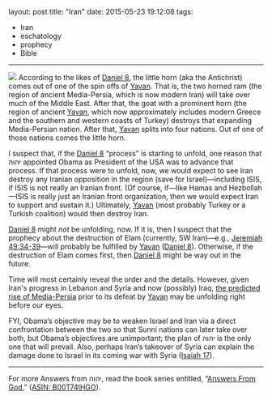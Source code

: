 layout: post
title: "Iran"
date: 2015-05-23 19:12:08
tags:
- Iran
- eschatology
- prophecy
- Bible
---
![](/images/Iran_01.jpg)
According to the likes of [Daniel 8](https://www.biblegateway.com/passage/?search=Daniel+8&version=KJV), the little horn (aka the Antichrist) comes out of one of the spin offs of [Yavan](http://www.blueletterbible.org/lang/Lexicon/Lexicon.cfm?strongs=H3120&t=KJV). That is, the two horned ram (the region of ancient Media-Persia, which is now modern Iran) will take over much of the Middle East. After that, the goat with a prominent horn (the region of ancient [Yavan](http://www.blueletterbible.org/lang/Lexicon/Lexicon.cfm?strongs=H3120&t=KJV), which now approximately includes modern Greece and the southern and western coasts of Turkey) destroys that expanding Media-Persian nation. After that, [Yavan](http://www.blueletterbible.org/lang/Lexicon/Lexicon.cfm?strongs=H3120&t=KJV) splits into four nations. Out of one of those nations comes the little horn.

I suspect that, if the [Daniel 8](https://www.biblegateway.com/passage/?search=Daniel+8&version=KJV) &ldquo;process&rdquo; is starting to unfold, one reason that &#1497;&#1492;&#1493;&#1492; appointed Obama as President of the USA was to advance that process. If that process were to unfold, now, we would expect to see Iran destroy any Iranian opposition in the region (save for Israel)&mdash;including ISIS, if ISIS is not really an Iranian front. (Of course, if&mdash;like Hamas and Hezbollah&mdash;ISIS is really just an Iranian front organization, then we would expect Iran to support and sustain it.) Ultimately, [Yavan](http://www.blueletterbible.org/lang/Lexicon/Lexicon.cfm?strongs=H3120&t=KJV) (most probably Turkey or a Turkish coalition) would then destroy Iran.

[Daniel 8](https://www.biblegateway.com/passage/?search=Daniel+8&version=KJV) might *not* be unfolding, now. If it is, then I suspect that the prophecy about the destruction of Elam (currently, SW Iran)&mdash;e.g., [Jeremiah 49:34-39](https://www.biblegateway.com/passage/?search=Jeremiah+49%3A34-39&version=KJV)&mdash;will probably be fulfilled by [Yavan](http://www.blueletterbible.org/lang/Lexicon/Lexicon.cfm?strongs=H3120&t=KJV) ([Daniel 8](https://www.biblegateway.com/passage/?search=Daniel+8&version=KJV)). Otherwise, if the destruction of Elam comes first, then [Daniel 8](https://www.biblegateway.com/passage/?search=Daniel+8&version=KJV) might be way out in the future.

Time will most certainly reveal the order and the details. However, given Iran's progress in Lebanon and Syria and now (possibly) Iraq, [the predicted rise of Media-Persia](https://www.biblegateway.com/passage/?search=Daniel+8&version=KJV) prior to its defeat by [Yavan](http://www.blueletterbible.org/lang/Lexicon/Lexicon.cfm?strongs=H3120&t=KJV) may be unfolding right before our eyes.

FYI, Obama&rsquo;s objective may be to weaken Israel and Iran via a direct confrontation between the two so that Sunni nations can later take over both, but Obama&rsquo;s objectives are unimportant; the plan of &#1497;&#1492;&#1493;&#1492; is the only one that will prevail. Also, perhaps Iran&rsquo;s takeover of Syria can explain the damage done to Israel in its coming war with Syria ([Isaiah 17](https://www.biblegateway.com/passage/?search=Isaiah+17&version=KJV)).

___
For more Answers from &#1497;&#1492;&#1493;&#1492;, read the book series entitled, &ldquo;[Answers From God](http://amzn.to/1KiS8lM),&rdquo; ([ASIN: B00T74IHGO](http://amzn.to/1KiS8lM)).
